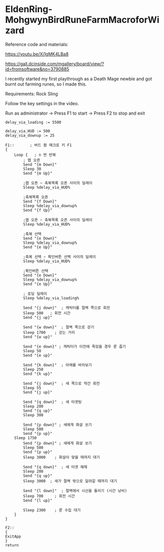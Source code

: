 # EldenRing-MohgwynBirdRuneFarmMacroforWizard


Reference code and materials:

https://youtu.be/Xi1gMK4LBa8

https://gall.dcinside.com/mgallery/board/view/?id=fromsoftware&no=3790885

I recently started my first playthrough as a Death Mage newbie and got burnt out farming runes, so I made this.

Requirements: Rock Sling

Follow the key settings in the video.

Run as administrator -> Press F1 to start -> Press F2 to stop and exit

```
delay_via_loading := 5500

delay_via_HUD := 500
delay_via_downup := 25

F1::       ; 버드 팜 매크로 키 F1
{
    Loop {   ; n 번 반복
        ; 맵 오픈
        Send "{m Down}"
        Sleep 30
        Send "{m Up}"

        ;맵 오픈 ~ 축복목록 오픈 사이의 딜레이
        Sleep %delay_via_HUD%

        ;축복목록 오픈
        Send "{f Down}"
        Sleep %delay_via_downup%
        Send "{f Up}"

        ;맵 오픈 ~ 축복목록 오픈 사이의 딜레이
        Sleep %delay_via_HUD%

        ;축복 선택
        Send "{e Down}"
        Sleep %delay_via_downup%
        Send "{e Up}"

        ;축복 선택 ~ 확인버튼 선택 사이의 딜레이
        Sleep %delay_via_HUD%

        ;확인버튼 선택
        Send "{e Down}"
        Sleep %delay_via_downup%
        Send "{e Up}"

        ; 로딩 딜레이
        Sleep %delay_via_loading%

        Send "{j down}"  ; 캐릭터를 절벽 쪽으로 회전
        Sleep 500   ; 회전 시간
        Send "{j up}"

        Send "{w down}"  ; 절벽 쪽으로 걷기
        Sleep 1700    ; 걷는 거리
        Send "{w up}"

        Send "{e down}" ; 캐릭터가 이전에 죽었을 경우 룬 줍기
        Sleep 50
        Send "{e up}"

        Send "{k down}"  ; 아래를 바라보기
        Sleep 250
        Send "{k up}"

        Send "{j down}"  ; 새 쪽으로 약간 회전
        Sleep 55
        Send "{j up}"

        Send "{q down}"  ; 새 타겟팅
        Sleep 200
        Send "{q up}"
        Sleep 300

        Send "{p down}" ; 새에게 화살 쏘기
        Sleep 500
        Send "{p up}"
	Sleep 1750
        Send "{p down}" ; 새에게 화살 쏘기
        Sleep 500
        Send "{p up}"
        Sleep 3000    ; 화살이 맞을 때까지 대기

        Send "{q down}"  ; 새 타겟 해제
        Sleep 200
        Send "{q up}"
        Sleep 3000  ; 새가 절벽 밖으로 달려갈 때까지 대기

        Send "{l down}"  ; 절벽에서 시선을 돌리기 (시간 낭비)
        Sleep 700     ; 회전 시간
        Send "{l up}"

        Sleep 2300    ; 룬 수집 대기
    }
}

F2::
{
ExitApp
}
return
```
